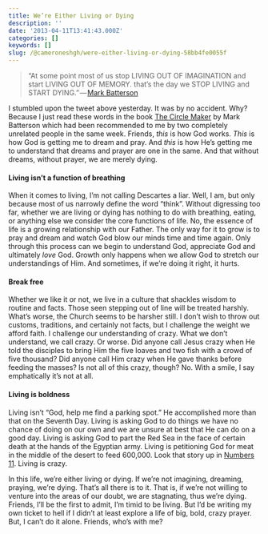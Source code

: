 ```yaml
---
title: We’re Either Living or Dying
description: ''
date: '2013-04-11T13:41:43.000Z'
categories: []
keywords: []
slug: /@cameroneshgh/were-either-living-or-dying-58bb4fe0055f
---
```


> “At some point most of us stop LIVING OUT OF IMAGINATION and start LIVING OUT OF MEMORY. that’s the day we STOP LIVING and START DYING.” — [Mark Batterson](http://markbatterson.com/ "Mark Batterson")

I stumbled upon the tweet above yesterday. It was by no accident. Why? Because I just read these words in the book [The Circle Maker](http://thecirclemaker.com/ "The Circle Maker") by Mark Batterson which had been recommended to me by two completely unrelated people in the same week. Friends, _this_ is how God works. _This_ is how God is getting me to dream and pray. And _this_ is how He’s getting me to understand that dreams and prayer are one in the same. And that without dreams, without prayer, we are merely dying.

#### Living isn’t a function of breathing

When it comes to living, I’m not calling Descartes a liar. Well, I am, but only because most of us narrowly define the word “think”. Without digressing too far, whether we are living or dying has nothing to do with breathing, eating, or anything else we consider the core functions of life. No, the essence of life is a growing relationship with our Father. The only way for it to grow is to pray and dream and watch God blow our minds time and time again. Only through this process can we begin to understand God, appreciate God and ultimately _love_ God. Growth only happens when we allow God to stretch our understandings of Him. And sometimes, if we’re doing it right, it hurts.

#### Break free

Whether we like it or not, we live in a culture that shackles wisdom to routine and facts. Those seen stepping out of line will be treated harshly. What’s worse, the Church seems to be harsher still. I don’t wish to throw out customs, traditions, and certainly not facts, but I challenge the weight we afford faith. I challenge our understanding of crazy. What we don’t understand, we call crazy. Or worse. Did anyone call Jesus crazy when He told the disciples to bring Him the five loaves and two fish with a crowd of five thousand? Did anyone call Him crazy when He gave thanks before feeding the masses? Is not all of this crazy, though? No. With a smile, I say emphatically it’s not at all.

#### Living is boldness

Living isn’t “God, help me find a parking spot.” He accomplished more than that on the Seventh Day. Living is asking God to do things we have no chance of doing on our own and we are unsure at best that He can do on a good day. Living is asking God to part the Red Sea in the face of certain death at the hands of the Egyptian army. Living is petitioning God for meat in the middle of the desert to feed 600,000. Look that story up in [Numbers 11](http://www.biblegateway.com/passage/?search=numbers%2011&version=ESV "Numbers 11"). Living is crazy.

In this life, we’re either living or dying. If we’re not imagining, dreaming, praying, we’re dying. That’s all there is to it. That is, if we’re not willing to venture into the areas of our doubt, we are stagnating, thus we’re dying. Friends, I’ll be the first to admit, I’m timid to be living. But I’d be writing my own ticket to hell if I didn’t at least explore a life of big, bold, crazy prayer. But, I can’t do it alone. Friends, who’s with me?
